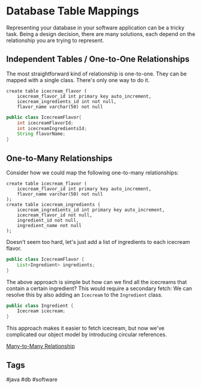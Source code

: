 # Database Table Mappings

Representing your database in your software application can be a tricky task. Being a design decision, there are many solutions, each depend on the relationship you are trying to represent.  

## Independent Tables / One-to-One Relationships
The most straightforward kind of relationship is one-to-one. They can be mapped with a single class. There's only one way to do it.  
```mysql
create table icecream_flavor (
    icecream_flavor_id int primary key auto_increment,
    icecream_ingredients_id int not null,
    flavor_name varchar(50) not null
```

```java
public class IcecreamFlavor{
    int icecreamFlavorId;
    int icecreamIngredientsId;
    String flavorName;
}
```

## One-to-Many Relationships
Consider how we could map the following one-to-many relationships:
```mysql
create table icecream_flavor (
    icecream_flavor_id int primary key auto_increment,
    flavor_name varchar(50) not null
);
create table icecream_ingredients (
    icecream_ingredients_id int primary key auto_increment,
    icecream_flavor_id not null,
    ingredient_id not null,
    ingredient_name not null
);
```
Doesn't seem too hard, let's just add a list of ingredients to each icecream flavor.  
```java
public class IcecreamFlavor {
    List<Ingredient> ingredients;
}
```
The above approach is simple but how can we find all the icecreams that contain a certain ingredient? This would require a secondary fetch: We can resolve this by also adding an `Icecream` to the `Ingredient` class.

```java
public class Ingredient {
    Icecream icecream;
}
```
This approach makes it easier to fetch icecream, but now we've complicated our object model by introducing circular references.  

[Many-to-Many Relationship](../202403180401)  

## Tags
#java #db #software
